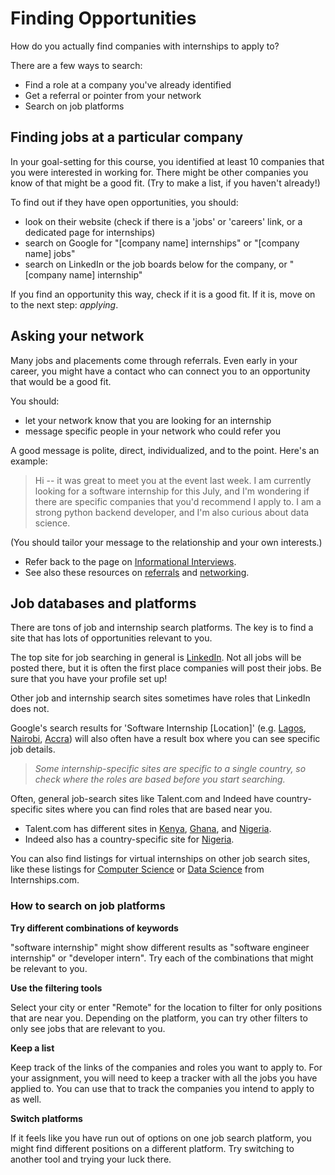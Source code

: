 # Finding Opportunities

How do you actually find companies with internships to apply to?

There are a few ways to search:

- Find a role at a company you've already identified
- Get a referral or pointer from your network
- Search on job platforms

## Finding jobs at a particular company

In your goal-setting for this course, you identified at least 10 companies that you were interested in working for. There might be other companies you know of that might be a good fit. (Try to make a list, if you haven't already!)

To find out if they have open opportunities, you should:

- look on their website (check if there is a 'jobs' or 'careers' link, or a dedicated page for internships)
- search on Google for "[company name] internships" or "[company name] jobs"
- search on LinkedIn or the job boards below for the company, or "[company name] internship"

If you find an opportunity this way, check if it is a good fit. If it is, move on to the next step: _applying_.

## Asking your network

Many jobs and placements come through referrals. Even early in your career, you might have a contact who can connect you to an opportunity that would be a good fit.

You should:
- let your network know that you are looking for an internship
- message specific people in your network who could refer you

A good message is polite, direct, individualized, and to the point. Here's an example:

> Hi -- it was great to meet you at the event last week. I am currently looking for a software internship for this July, and I'm wondering if there are specific companies that you'd recommend I apply to. I am a strong python backend developer, and I'm also curious about data science.

(You should tailor your message to the relationship and your own interests.)

- Refer back to the page on [Informational Interviews](/lessons/interviews/informational-interviews.md). 
- See also these resources on [referrals](https://www.indeed.com/career-advice/finding-a-job/request-for-referral) and [networking](https://joinhandshake.com/blog/students/networking-online-the-dos-and-donts/).

## Job databases and platforms

There are tons of job and internship search platforms. The key is to find a site that has lots of opportunities relevant to you.

The top site for job searching in general is [LinkedIn](https://linkedin.com/jobs). Not all jobs will be posted there, but it is often the first place companies will post their jobs. Be sure that you have your profile set up!

Other job and internship search sites sometimes have roles that LinkedIn does not. 

Google's search results for 'Software Internship [Location]' (e.g. [Lagos](https://www.google.com/search?q=software+engineer+internship+lagos&ei=2eJNZK_WM82B0PEP_M-aiAs&uact=5&oq=software+engineer+internship+nigeria&gs_lcp=Cgxnd3Mtd2l6LXNlcnAQAzIICCEQoAEQwwQyCAghEKABEMMEMggIIRCgARDDBDoKCAAQRxDWBBCwAzoHCAAQigUQQzoNCC4QigUQsQMQ1AIQQzoICAAQigUQkQI6DQgAEIoFELEDEIMBEEM6CggAEIoFELEDEEM6BggAEAcQHjoOCAAQigUQsQMQgwEQkQI6CggAEA0QgAQQsQM6DQgAEA0QgAQQsQMQsQM6BwgAEA0QgAQ6CAgAEAUQBxAeOggIABAIEAcQHjoICAAQBRAeEA06CAgAEAgQHhANOgoIIRCgARDDBBAKSgQIQRgAUK0DWO0tYOYvaAFwAXgBgAF6iAH9FJIBBDI2LjSYAQCgAQHIAQjAAQE&sclient=gws-wiz-serp&ibp=htl;jobs&sa=X&ved=2ahUKEwi334TI19D-AhXBFzQIHej7CWQQudcGKAF6BAgMECo#fpstate=tldetail&htivrt=jobs&htidocid=lrU9oZasVSwAAAAAAAAAAA%3D%3D), [Nairobi](https://www.google.com/search?q=software+engineer+internship+nairobi&ei=2eJNZK_WM82B0PEP_M-aiAs&uact=5&oq=software+engineer+internship+nigeria&gs_lcp=Cgxnd3Mtd2l6LXNlcnAQAzIICCEQoAEQwwQyCAghEKABEMMEMggIIRCgARDDBDoKCAAQRxDWBBCwAzoHCAAQigUQQzoNCC4QigUQsQMQ1AIQQzoICAAQigUQkQI6DQgAEIoFELEDEIMBEEM6CggAEIoFELEDEEM6BggAEAcQHjoOCAAQigUQsQMQgwEQkQI6CggAEA0QgAQQsQM6DQgAEA0QgAQQsQMQsQM6BwgAEA0QgAQ6CAgAEAUQBxAeOggIABAIEAcQHjoICAAQBRAeEA06CAgAEAgQHhANOgoIIRCgARDDBBAKSgQIQRgAUK0DWO0tYOYvaAFwAXgBgAF6iAH9FJIBBDI2LjSYAQCgAQHIAQjAAQE&sclient=gws-wiz-serp&ibp=htl;jobs&sa=X&ved=2ahUKEwi334TI19D-AhXBFzQIHej7CWQQudcGKAF6BAgMECo#fpstate=tldetail&htivrt=jobs&htidocid=1RJf_hBBq0QAAAAAAAAAAA%3D%3D), [Accra](https://www.google.com/search?q=software+engineer+internship+accra&ei=2eJNZK_WM82B0PEP_M-aiAs&uact=5&oq=software+engineer+internship+nigeria&gs_lcp=Cgxnd3Mtd2l6LXNlcnAQAzIICCEQoAEQwwQyCAghEKABEMMEMggIIRCgARDDBDoKCAAQRxDWBBCwAzoHCAAQigUQQzoNCC4QigUQsQMQ1AIQQzoICAAQigUQkQI6DQgAEIoFELEDEIMBEEM6CggAEIoFELEDEEM6BggAEAcQHjoOCAAQigUQsQMQgwEQkQI6CggAEA0QgAQQsQM6DQgAEA0QgAQQsQMQsQM6BwgAEA0QgAQ6CAgAEAUQBxAeOggIABAIEAcQHjoICAAQBRAeEA06CAgAEAgQHhANOgoIIRCgARDDBBAKSgQIQRgAUK0DWO0tYOYvaAFwAXgBgAF6iAH9FJIBBDI2LjSYAQCgAQHIAQjAAQE&sclient=gws-wiz-serp&ibp=htl;jobs&sa=X&ved=2ahUKEwi334TI19D-AhXBFzQIHej7CWQQudcGKAF6BAgMECo#fpstate=tldetail&htivrt=jobs&htidocid=W9hDwbNYoCkAAAAAAAAAAA%3D%3D)) will also often have a result box where you can see specific job details.

> _Some internship-specific sites are specific to a single country, so check where the roles are based before you start searching._

Often, general job-search sites like Talent.com and Indeed have country-specific sites where you can find roles that are based near you.

- Talent.com has different sites in [Kenya](https://ke.talent.com/jobs), [Ghana](https://gh.talent.com/jobs), and [Nigeria](https://ng.talent.com/jobs).
- Indeed also has a country-specific site for [Nigeria](https://ng.indeed.com/jobs). 

You can also find listings for virtual internships on other job search sites, like these listings for [Computer Science](https://www.internships.com/computer-science/virtual) or [Data Science](https://www.internships.com/data-science/virtual) from Internships.com.

### How to search on job platforms

**Try different combinations of keywords**

"software internship" might show different results as "software engineer internship" or "developer intern". Try each of the combinations that might be relevant to you.

**Use the filtering tools**

Select your city or enter "Remote" for the location to filter for only positions that are near you. Depending on the platform, you can try other filters to only see jobs that are relevant to you.

**Keep a list**

Keep track of the links of the companies and roles you want to apply to. For your assignment, you will need to keep a tracker with all the jobs you have applied to. You can use that to track the companies you intend to apply to as well.

**Switch platforms**

If it feels like you have run out of options on one job search platform, you might find different positions on a different platform. Try switching to another tool and trying your luck there.
